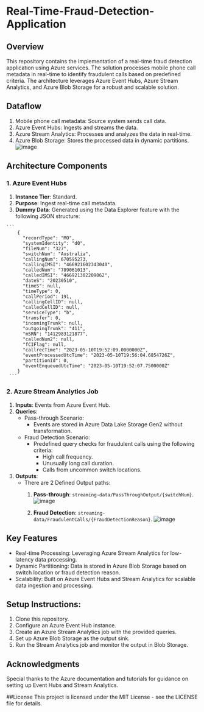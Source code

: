 # Real-Time-Fraud-Detection-Application

## Overview
This repository contains the implementation of a real-time fraud detection application using Azure services. The solution processes mobile phone call metadata in real-time to identify fraudulent calls based on predefined criteria. The architecture leverages Azure Event Hubs, Azure Stream Analytics, and Azure Blob Storage for a robust and scalable solution.

## Dataflow
1. Mobile phone call metadata: Source system sends call data.
2. Azure Event Hubs: Ingests and streams the data.
3. Azure Stream Analytics: Processes and analyzes the data in real-time.
4. Azure Blob Storage: Stores the processed data in dynamic partitions.
![image](https://github.com/user-attachments/assets/bc8cb1e6-e1b5-48dd-9a5c-e6259c0c2af8)


## Architecture Components
### 1. Azure Event Hubs
  1. **Instance Tier**: Standard.
  2. **Purpose**: Ingest real-time call metadata.
  3. **Dummy Data**: Generated using the Data Explorer feature with the following JSON structure:

    ```
        {
          "recordType": "MO",
          "systemIdentity": "d0",
          "fileNum": "327",
          "switchNum": "Australia",
          "callingNum": 670595273,
          "callingIMSI": "466921602343040",
          "calledNum": "789061013",
          "calledIMSI": "466921302209862",
          "dateS": "20230510",
          "timeS": null,
          "timeType": 0,
          "callPeriod": 191,
          "callingCellID": null,
          "calledCellID": null,
          "serviceType": "b",
          "transfer": 0,
          "incomingTrunk": null,
          "outgoingTrunk": "411",
          "mSRN": "1412983121877",
          "calledNum2": null,
          "fCIFlag": null,
          "callrecTime": "2023-05-10T19:52:09.0000000Z",
          "eventProcessedUtcTime": "2023-05-10T19:56:04.6854726Z",
          "partitionId": 0,
          "eventEnqueuedUtcTime": "2023-05-10T19:52:07.7500000Z"
        }
     ```
### 2. Azure Stream Analytics Job
  1. **Inputs**: Events from Azure Event Hub.
  2. **Queries**:
       - Pass-through Scenario:
          - Events are stored in Azure Data Lake Storage Gen2 without transformation.
       - Fraud Detection Scenario:
          - Predefined query checks for fraudulent calls using the following criteria:
            - High call frequency.
            - Unusually long call duration.
            - Calls from uncommon switch locations.
  3. **Outputs**:
      - There are 2 Defined Output paths:
        1. **Pass-through**: `streaming-data/PassThroughOutput/{switchNum}`.
           ![image](https://github.com/user-attachments/assets/c52308a5-6084-46be-97b9-4b7bea8dbae0)

        3. **Fraud Detection**: `streaming-data/FraudulentCalls/{FraudDetectionReason}`.
           ![image](https://github.com/user-attachments/assets/0ff8b9c3-8901-42f0-99f0-9967d2a0d7e4)
## Key Features
- Real-time Processing: Leveraging Azure Stream Analytics for low-latency data processing.
- Dynamic Partitioning: Data is stored in Azure Blob Storage based on switch location or fraud detection reason.
- Scalability: Built on Azure Event Hubs and Stream Analytics for scalable data ingestion and processing.

## Setup Instructions:
1. Clone this repository.
2. Configure an Azure Event Hub instance.
3. Create an Azure Stream Analytics job with the provided queries.
4. Set up Azure Blob Storage as the output sink.
5. Run the Stream Analytics job and monitor the output in Blob Storage.

## Acknowledgments
Special thanks to the Azure documentation and tutorials for guidance on setting up Event Hubs and Stream Analytics.

##License
This project is licensed under the MIT License - see the LICENSE file for details.

